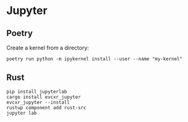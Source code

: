 # Jupyter

## Poetry

Create a kernel from a directory:

```shell
poetry run python -m ipykernel install --user --name "my-kernel"
```


## Rust

```shell
pip install jupyterlab
cargo install evcxr_jupyter
evcxr_jupyter --install
rustup component add rust-src
jupyter lab
```
